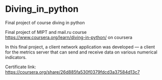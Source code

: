 # Diving_in_python
Final project of course diving in python

Final project of MIPT and mail.ru course https://www.coursera.org/learn/diving-in-python/ on coursera

In this final project, a client network application was developed — a client for the metrics server that can send and receive data on various numerical indicators.

Certificate link: https://coursera.org/share/26d885fa530f0379fdcd3a37584d13c7
